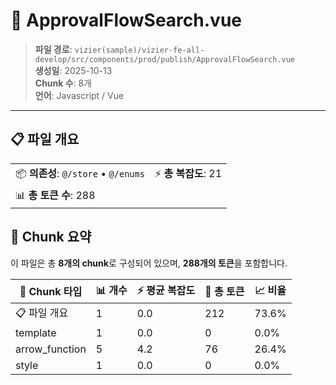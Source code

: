 # 📄 ApprovalFlowSearch.vue

> **파일 경로**: `vizier(sample)/vizier-fe-all-develop/src/components/prod/publish/ApprovalFlowSearch.vue`  
> **생성일**: 2025-10-13  
> **Chunk 수**: 8개  
> **언어**: Javascript / Vue
---





## 📋 파일 개요

| | |
|--|--|
| 📦 **의존성**: `@/store` • `@/enums` | ⚡ **총 복잡도**: 21 |
| 📊 **총 토큰 수**: 288 |  |






## 🧩 Chunk 요약

이 파일은 총 **8개의 chunk**로 구성되어 있으며, **288개의 토큰**을 포함합니다.

| 🧩 Chunk 타입 | 📊 개수 | ⚡ 평균 복잡도 | 📝 총 토큰 | 📈 비율 |
|---------------|--------|-------------|----------|--------|
| 📋 파일 개요 | 1 | 0.0 | 212 | 73.6% |
| template | 1 | 0.0 | 0 | 0.0% |
| arrow_function | 5 | 4.2 | 76 | 26.4% |
| style | 1 | 0.0 | 0 | 0.0% |

